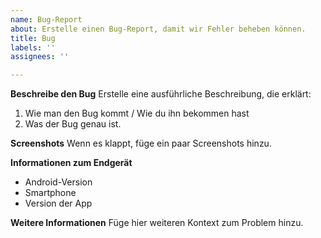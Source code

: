 ```yaml
---
name: Bug-Report
about: Erstelle einen Bug-Report, damit wir Fehler beheben können.
title: Bug
labels: ''
assignees: ''

---
```


**Beschreibe den Bug**
Erstelle eine ausführliche Beschreibung, die erklärt:
1. Wie man den Bug kommt / Wie du ihn bekommen hast
2. Was der Bug genau ist.

**Screenshots**
Wenn es klappt, füge ein paar Screenshots hinzu.

**Informationen zum Endgerät**
 - Android-Version
 - Smartphone
 - Version der App

**Weitere Informationen**
Füge hier weiteren Kontext zum Problem hinzu.
